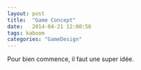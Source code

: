 ```yaml
---
layout: post
title:  "Game Concept"
date:   2014-04-21 12:00:56
tags: kaboom
categories: "GameDesign"
---
```


Pour bien commence, il faut une super idée.
